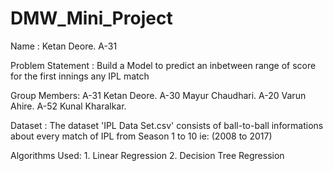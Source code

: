 # DMW_Mini_Project

Name : Ketan Deore. A-31

Problem Statement : Build a Model to predict an inbetween range of score for the first innings any IPL match

Group Members:
A-31  Ketan Deore. 
A-30  Mayur Chaudhari. 
A-20  Varun Ahire.
A-52  Kunal Kharalkar.

Dataset : 
The dataset 'IPL Data Set.csv' consists of ball-to-ball informations about every match of IPL from Season 1 to 10 ie: (2008 to 2017)

Algorithms Used:
    1. Linear Regression
    2. Decision Tree Regression
